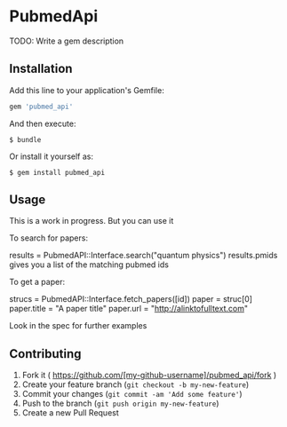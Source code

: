 # PubmedApi

TODO: Write a gem description

## Installation

Add this line to your application's Gemfile:

```ruby
gem 'pubmed_api'
```

And then execute:

    $ bundle

Or install it yourself as:

    $ gem install pubmed_api

## Usage

This is a work in progress. But you can use it 

To search for papers:

results = PubmedAPI::Interface.search("quantum physics") 
results.pmids gives you a list of the matching pubmed ids

To get a paper:

strucs = PubmedAPI::Interface.fetch_papers([id])
paper = struc[0]
paper.title = "A paper title"
paper.url = "http://alinktofulltext.com"

Look in the spec for further examples 

## Contributing

1. Fork it ( https://github.com/[my-github-username]/pubmed_api/fork )
2. Create your feature branch (`git checkout -b my-new-feature`)
3. Commit your changes (`git commit -am 'Add some feature'`)
4. Push to the branch (`git push origin my-new-feature`)
5. Create a new Pull Request
